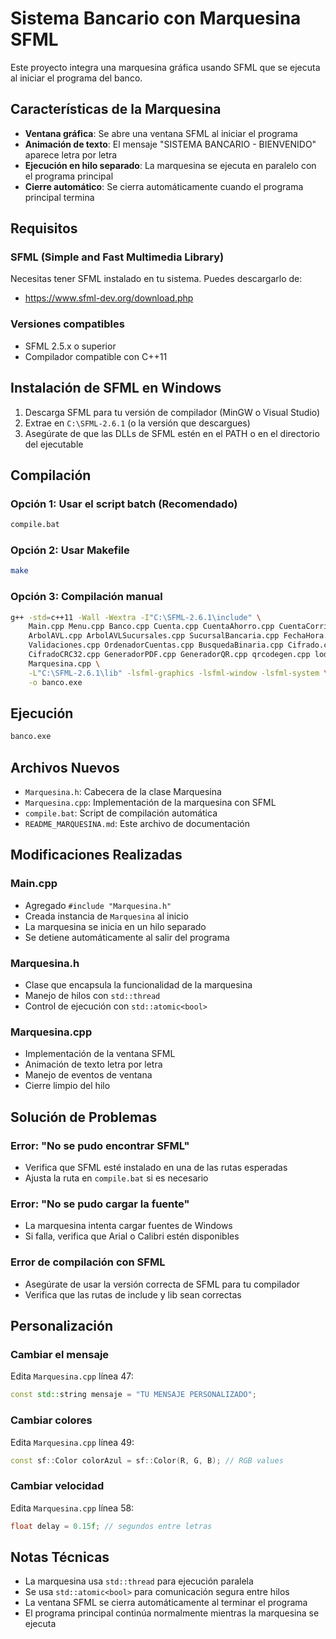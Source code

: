 # Sistema Bancario con Marquesina SFML

Este proyecto integra una marquesina gráfica usando SFML que se ejecuta al iniciar el programa del banco.

## Características de la Marquesina

- **Ventana gráfica**: Se abre una ventana SFML al iniciar el programa
- **Animación de texto**: El mensaje "SISTEMA BANCARIO - BIENVENIDO" aparece letra por letra
- **Ejecución en hilo separado**: La marquesina se ejecuta en paralelo con el programa principal
- **Cierre automático**: Se cierra automáticamente cuando el programa principal termina

## Requisitos

### SFML (Simple and Fast Multimedia Library)
Necesitas tener SFML instalado en tu sistema. Puedes descargarlo de:
- https://www.sfml-dev.org/download.php

### Versiones compatibles
- SFML 2.5.x o superior
- Compilador compatible con C++11

## Instalación de SFML en Windows

1. Descarga SFML para tu versión de compilador (MinGW o Visual Studio)
2. Extrae en `C:\SFML-2.6.1` (o la versión que descargues)
3. Asegúrate de que las DLLs de SFML estén en el PATH o en el directorio del ejecutable

## Compilación

### Opción 1: Usar el script batch (Recomendado)
```bash
compile.bat
```

### Opción 2: Usar Makefile
```bash
make
```

### Opción 3: Compilación manual
```bash
g++ -std=c++11 -Wall -Wextra -I"C:\SFML-2.6.1\include" \
    Main.cpp Menu.cpp Banco.cpp Cuenta.cpp CuentaAhorro.cpp CuentaCorriente.cpp \
    ArbolAVL.cpp ArbolAVLSucursales.cpp SucursalBancaria.cpp FechaHora.cpp \
    Validaciones.cpp OrdenadorCuentas.cpp BusquedaBinaria.cpp Cifrado.cpp \
    CifradoCRC32.cpp GeneradorPDF.cpp GeneradorQR.cpp qrcodegen.cpp lodepng.cpp \
    Marquesina.cpp \
    -L"C:\SFML-2.6.1\lib" -lsfml-graphics -lsfml-window -lsfml-system \
    -o banco.exe
```

## Ejecución

```bash
banco.exe
```

## Archivos Nuevos

- `Marquesina.h`: Cabecera de la clase Marquesina
- `Marquesina.cpp`: Implementación de la marquesina con SFML
- `compile.bat`: Script de compilación automática
- `README_MARQUESINA.md`: Este archivo de documentación

## Modificaciones Realizadas

### Main.cpp
- Agregado `#include "Marquesina.h"`
- Creada instancia de `Marquesina` al inicio
- La marquesina se inicia en un hilo separado
- Se detiene automáticamente al salir del programa

### Marquesina.h
- Clase que encapsula la funcionalidad de la marquesina
- Manejo de hilos con `std::thread`
- Control de ejecución con `std::atomic<bool>`

### Marquesina.cpp
- Implementación de la ventana SFML
- Animación de texto letra por letra
- Manejo de eventos de ventana
- Cierre limpio del hilo

## Solución de Problemas

### Error: "No se pudo encontrar SFML"
- Verifica que SFML esté instalado en una de las rutas esperadas
- Ajusta la ruta en `compile.bat` si es necesario

### Error: "No se pudo cargar la fuente"
- La marquesina intenta cargar fuentes de Windows
- Si falla, verifica que Arial o Calibri estén disponibles

### Error de compilación con SFML
- Asegúrate de usar la versión correcta de SFML para tu compilador
- Verifica que las rutas de include y lib sean correctas

## Personalización

### Cambiar el mensaje
Edita `Marquesina.cpp` línea 47:
```cpp
const std::string mensaje = "TU MENSAJE PERSONALIZADO";
```

### Cambiar colores
Edita `Marquesina.cpp` línea 49:
```cpp
const sf::Color colorAzul = sf::Color(R, G, B); // RGB values
```

### Cambiar velocidad
Edita `Marquesina.cpp` línea 58:
```cpp
float delay = 0.15f; // segundos entre letras
```

## Notas Técnicas

- La marquesina usa `std::thread` para ejecución paralela
- Se usa `std::atomic<bool>` para comunicación segura entre hilos
- La ventana SFML se cierra automáticamente al terminar el programa
- El programa principal continúa normalmente mientras la marquesina se ejecuta 